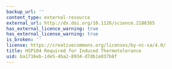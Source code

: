 ```yaml
---
backup_url: ''
content_type: external-resource
external_url: http://dx.doi.org/10.1126/science.2188365
has_external_licence_warning: true
has_external_license_warning: true
is_broken: ''
license: https://creativecommons.org/licenses/by-nc-sa/4.0/
title: HSP104 Required for Induced Thermotolerance
uid: ba1716eb-1de5-4ba2-8934-d7db1e837b8f
---
```

